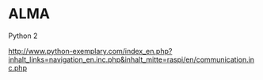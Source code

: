 # ALMA

Python 2

http://www.python-exemplary.com/index_en.php?inhalt_links=navigation_en.inc.php&inhalt_mitte=raspi/en/communication.inc.php

